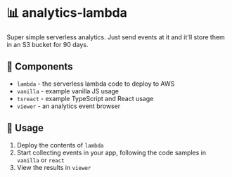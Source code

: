 # 📊 analytics-lambda

Super simple serverless analytics. Just send events at it and it'll store them in an S3 bucket for 90 days.

## 📂 Components

- `lambda` - the serverless lambda code to deploy to AWS
- `vanilla` - example vanilla JS usage
- `tsreact` - example TypeScript and React usage
- `viewer` - an analytics event browser

## 📝 Usage

1. Deploy the contents of `lambda`
2. Start collecting events in your app, following the code samples in `vanilla` or `react`
3. View the results in `viewer`
